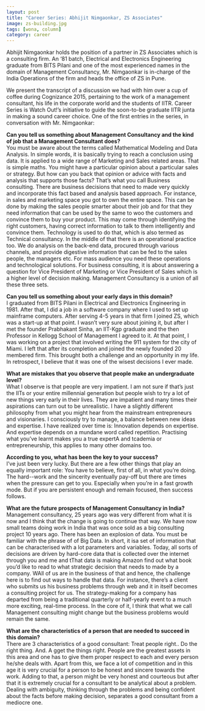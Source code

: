 ```yaml
---
layout: post
title: "Career Series: Abhijit Nimgaonkar, ZS Associates"
image: zs-building.jpg
tags: [wona, column]
category: career 
---
```


Abhijit Nimgaonkar holds the position of a partner in ZS Associates which is a consulting firm. An ‘81 batch, Electrical and Electronics Engineering graduate from BITS Pilani and one of the most experienced names in the domain of Management Consultancy, Mr. Nimgaonkar is in-charge of the India Operations of the firm and heads the office of ZS in Pune.

We present the transcript of a discussion we had with him over a cup of coffee during Cognizance 2015, pertaining to the work of a management consultant, his life in the corporate world and the students of IITR. Career Series is Watch Out!’s initiative to guide the soon-to-be graduate IITR junta in making a sound career choice. One of the first entries in the series, in conversation with Mr. Nimgaonkar:

__Can you tell us something about Management Consultancy and the kind of job that a Management Consultant does?__  
You must be aware about the terms called Mathematical Modeling and Data Analysis. In simple words, it is basically trying to reach a conclusion using data. It is applied to a wide range of Marketing and Sales related areas. That is simple maths. You might have a particular opinion about a particular sales or strategy. But how can you back that opinion or advice with facts and analysis that supports those facts? That’s what you call Business consulting. There are business decisions
that need to made very quickly and incorporate this fact based and analysis based approach. For instance, in sales and marketing space you got to own the entire space. This can be done by making the sales people smarter about their job and for that they need information that can be used by the same to woo the customers and convince them to buy your product. This may come through identifying the right customers, having correct information to talk to them intelligently and convince them.
Technology is used to do that, which is also termed as Technical consultancy.
In the middle of that there is an operational practice too. We do analysis on the back-end data, procured through various channels, and provide digestive information that can be fed to the sales people, the managers etc. For mass audience you need these operations and technological solutions. For business consulting, it is about answering a question for Vice President of Marketing or Vice President of Sales which is a higher level of decision making. Management Consultancy is a
union of all these three sets.


__Can you tell us something about your early days in this domain?__  
I graduated from BITS Pilani in Electrical and Electronics Engineering in 1981. After that, I did a job in a software company where I used to set up mainframe computers. After serving 4-5 years in that firm I joined ZS, which was a start-up at that point. I wasn’t very sure about joining it, but after I met the founder Prabhakant Sinha, an IIT-Kgp graduate and the then Professor in Kellogg School of Management I agreed to it. At that point, I was working on a project that involved writing the
911 system for the city of Miami. I left that after its completion and joined the newly founded 20 membered firm. This brought both a challenge and an opportunity in my life. In retrospect, I believe that it was one of the wisest decisions I ever made. 

__What are mistakes that you observe that people make an undergraduate level?__  
What I observe is that people are very impatient. I am not sure if that’s just the IITs or your entire millennial generation but people wish to try a lot of new things very early in their lives. They are impatient and many times their aspirations can turn out to be unrealistic. I have a slightly different philosophy from what you might hear from the mainstream entrepreneurs and visionaries. I consciously try to manage, a balance between new ideas and expertise. I have realized
over time is: Innovation depends on expertise. And expertise depends  on a mundane word called repetition. Practising what you’ve learnt makes you a true expertA and tcademia or entrepreneurship, this applies to many other domains too.

__According to you, what has been the key to your success?__  
I’ve just been very lucky. But there are a few other things that play an equally important role: You have to believe, first of all, in what you’re doing. The hard--work and the sincerity eventually pay-off but there are times when the pressure can get to you. Especially when you’re in a fast growth mode. But if you are persistent enough and remain focused, then success follows. 

__What are the future prospects of Management Consultancy in India?__  
Management consultancy, 25 years ago was very different from what it is now and I think that the change is going to continue that way. We have now small teams doing work in India that was once sold as a big consulting project 10 years ago. There has been an explosion of data. You must be familiar with the phrase of of Big Data. In short, it isa set of information that can be characterised with a lot parameters and variables.  Today, all sorts of decisions are driven by
hard-core data that is collected over the internet through you and me and tThat data is making Amazon find out what book you’d like to read to what strategic decision that needs to made by a company. WAll of us are in the business of that and hence, the challenge here is to find out ways to handle that data. For instance,  there’s a client who submits us his business problems through web and it in itself becomes a consulting project for us. The strategy-making for a company has
departed from being a traditional quarterly or half-yearly event to a much more exciting, real-time process.  In the core of it, I think that what we call Management consulting might change but the business problems would remain the same. 


__What are the characteristics of a person that are needed to succeed in this domain?__  
There are 3 characteristics of a good consultant: Treat people right.. Do the right thing. And. A gget the things right. People are the greatest assets in this area and one has to give them proper respect to each and every person he/she deals with. Apart from this, we face a lot of competition and in this age it is very crucial for a person to be honest and sincere towards the work. 
Adding to that, a person might be very honest and courteous but after that it is extremely crucial  for a consultant to be analytical about a problem. Dealing with ambiguity, thinking through the problems and being confident about the facts before making decision, separates a good consultant from a mediocre one. 
